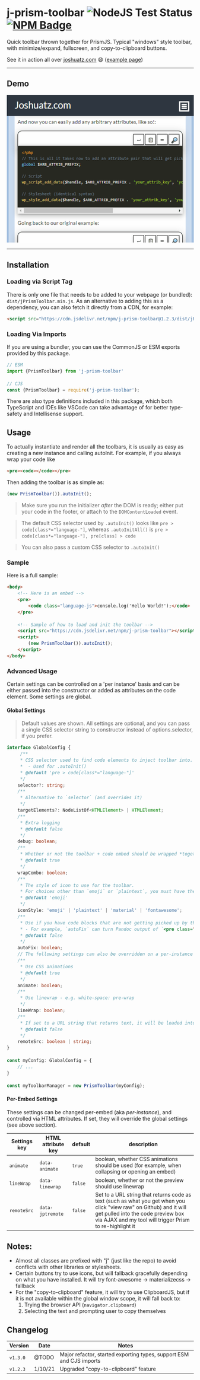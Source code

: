 # j-prism-toolbar ![NodeJS Test Status](https://github.com/joshuatz/j-prism-toolbar/workflows/Node.js%20CI/badge.svg) [![NPM Badge](https://img.shields.io/npm/v/j-prism-toolbar)](https://www.npmjs.com/package/j-prism-toolbar)
Quick toolbar thrown together for PrismJS. Typical "windows" style toolbar, with minimize/expand, fullscreen, and copy-to-clipboard buttons.

See it in action all over [joshuatz.com](https://joshuatz.com/) 😄 ([example page](https://joshuatz.com/posts/2019/coding-a-css-theme-switcher-a-multitude-of-web-dev-options/))


---

## Demo
![Demo GIF](https://github.com/joshuatz/j-prism-toolbar/raw/main/demo-assets/j_prism_toolbar-Demo.gif "j-prism-toolbar demo")

---


## Installation
### Loading via Script Tag
There is only one file that needs to be added to your webpage (or bundled): `dist/jPrismToolbar.min.js`. As an alternative to adding this as a dependency, you can also fetch it directly from a CDN, for example:

```html
<script src="https://cdn.jsdelivr.net/npm/j-prism-toolbar@1.2.3/dist/jPrismToolbar.min.js"></script>
```

### Loading Via Imports
If you are using a bundler, you can use the CommonJS or ESM exports provided by this package.

```js
// ESM
import {PrismToolbar} from 'j-prism-toolbar'

// CJS
const {PrismToolbar} = require('j-prism-toolbar');
```

There are also type definitions included in this package, which both TypeScript and IDEs like VSCode can take advantage of for better type-safety and Intellisense support.

## Usage

To actually instantiate and render all the toolbars, it is usually as easy as creating a new instance and calling autoInit. For example, if you always wrap your code like

```html
<pre><code></code></pre>
````

Then adding the toolbar is as simple as:

```js
(new PrismToolbar()).autoInit();
```

> Make sure you run the initializer *after* the DOM is ready; either put your code in the footer, or attach to the `DOMContentLoaded` event.

> The default CSS selector used by `.autoInit()` looks like `pre > code[class*="language-"]`, whereas `.autoInitAll()` is `pre > code[class*="language-"], pre[class] > code`

> You can also pass a custom CSS selector to `.autoInit()`

### Sample
Here is a full sample:

```html
<body>
    <!-- Here is an embed -->
    <pre>
        <code class="language-js">console.log('Hello World!');</code>
    </pre>

    <!-- Sample of how to load and init the toolbar -->
    <script src="https://cdn.jsdelivr.net/npm/j-prism-toolbar"></script>
    <script>
        (new PrismToolbar()).autoInit();
    </script>
</body>
```

### Advanced Usage
Certain settings can be controlled on a 'per instance' basis and can be either passed into the constructor or added as attributes on the code element. Some settings are global.

#### Global Settings
> Default values are shown. All settings are optional, and you can pass a single CSS selector string to constructor instead of options.selector, if you prefer.

```ts
interface GlobalConfig {
     /**
     * CSS selector used to find code elements to inject toolbar into.
     *  - Used for .autoInit()
     * @default 'pre > code[class*="language-"]'
     */
    selector?: string;
    /**
     * Alternative to `selector` (and overrides it)
     */
    targetElements?: NodeListOf<HTMLElement> | HTMLElement;
    /**
     * Extra logging
     * @default false
     */
    debug: boolean;
    /**
     * Whether or not the toolbar + code embed should be wrapped *together* in wrapper, or just have toolbar and code elem be sibling
     * @default true
     */
    wrapCombo: boolean;
    /**
     * The style of icon to use for the toolbar.
     * For choices other than `emoji` or `plaintext`, you must have the font pack installed.
     * @default 'emoji'
     */
    iconStyle: 'emoji' | 'plaintext' | 'material' | 'fontawesome';
    /**
     * Use if you have code blocks that are not getting picked up by the Prism highlighter, because they don't adhere to the standard.
     * - For example, `autoFix` can turn Pandoc output of `<pre class="js"><code></code></pre>` into the correct standard of `<pre><code class="language-js"></code></pre>`, and then re-highlight it with Prism.
     * @default false
     */
    autoFix: boolean;
    // The following settings can also be overridden on a per-instance basis, through HTML attributes
    /**
     * Use CSS animations
     * @default true
     */
    animate: boolean;
    /**
     * Use linewrap - e.g. white-space: pre-wrap
     */
    lineWrap: boolean;
    /**
     * If set to a URL string that returns text, it will be loaded into the embed
     * @default false
     */
    remoteSrc: boolean | string;
}

const myConfig: GlobalConfig = {
    // ...
}

const myToolbarManager = new PrismToolbar(myConfig);
```

#### Per-Embed Settings

These settings can be changed per-embed (aka *per-instance*), and controlled via HTML attributes. If set, they will override the global settings (see above section).

Settings key | HTML attribute key | default | description
--- | --- | --- | ----
`animate` | `data-animate` | `true` | boolean, whether CSS animations should be used (for example, when collapsing or opening an embed)
`lineWrap` | `data-linewrap` | `false` | boolean, whether or not the preview should use linewrap
`remoteSrc` | `data-jptremote` | `false` | Set to a URL string that returns code as text (such as what you get when you click "view raw" on Github) and it will get pulled into the code preview box via AJAX and my tool will trigger Prism to re-highlight it

## Notes:

 -  Almost all classes are prefixed with "j" (just like the repo) to avoid conflicts with other libraries or stylesheets.
 -  Certain buttons try to use icons, but will fallback gracefully depending on what you have installed. It will try font-awesome -> materializecss -> fallback
 -  For the "copy-to-clipboard" feature, it will try to use ClipboardJS, but if it is not available within the global window scope, it will fall back to:
     1. Trying the browser API (`navigator.clipboard`)
     2. Selecting the text and prompting user to copy themselves

## Changelog
Version | Date | Notes
--- | --- | ---
`v1.3.0` | @TODO| Major refactor, started exporting types, support ESM and CJS imports
`v1.2.3` | 1/10/21 | Upgraded "copy-to-clipboard" feature